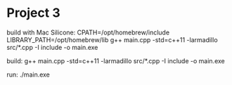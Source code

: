 # Project 3

build with Mac Silicone: 
CPATH=/opt/homebrew/include LIBRARY_PATH=/opt/homebrew/lib g++ main.cpp -std=c++11 -larmadillo src/*.cpp -I include -o main.exe

build:
g++ main.cpp -std=c++11 -larmadillo src/*.cpp -I include -o main.exe

run:
./main.exe

